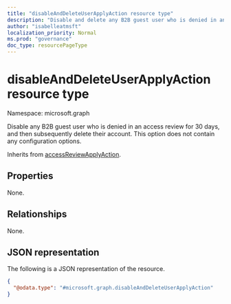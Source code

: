 ```yaml
---
title: "disableAndDeleteUserApplyAction resource type"
description: "Disable and delete any B2B guest user who is denied in an access review."
author: "isabelleatmsft"
localization_priority: Normal
ms.prod: "governance"
doc_type: resourcePageType
---
```


# disableAndDeleteUserApplyAction resource type

Namespace: microsoft.graph

Disable any B2B guest user who is denied in an access review for 30 days, and then subsequently delete their account. This option does not contain any configuration options.

Inherits from [accessReviewApplyAction](../resources/accessreviewapplyaction.md).

## Properties
None.

## Relationships
None.

## JSON representation
The following is a JSON representation of the resource.
<!-- {
  "blockType": "resource",
  "@odata.type": "microsoft.graph.disableAndDeleteUserApplyAction"
}
-->
``` json
{
  "@odata.type": "#microsoft.graph.disableAndDeleteUserApplyAction"
}
```
